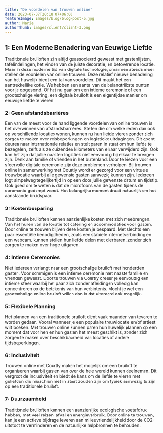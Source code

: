 ```yaml
---
title: "De voordelen van trouwen online"
date: 2023-07-07T20:18:07+06:00
featureImage: images/blog/blog-post-5.jpg
author: Marie
authorThumb: images/client/client-3.png
---
```


## 1: Een Moderne Benadering van Eeuwige Liefde

Traditionele bruiloften zijn altijd geassocieerd geweest met gastenlijsten, tafelindelingen, het vinden van de juiste decoratie, en betoverende locatie. Maar in deze moderne tijd van digitale technologie, omarmen steeds meer stellen de voordelen van online trouwen. Deze relatief nieuwe benadering van het huwelijk biedt een tal van voordelen. Dit maakt het een aantrekkelijke optie. We hebben een aantal van de belangtrijkste punten voor je opgesomd. Of het nu gaat om een intieme ceremonie of een grootschalige viering, een digitale bruiloft is een eigentijdse manier om eeuwige liefde te vieren.

### 2: Geen afstandsbarrières
Een van de meest voor de hand liggende voordelen van online trouwen is het overwinnen van afstandsbarrières. Stellen die om welke reden dan ook op verschillende locaties wonen, kunnen nu hun liefde vieren zonder zich zorgen te maken over reisbeperkingen en logistieke uitdagingen. Dit opent deuren naar internationale relaties en stelt paren in staat om hun liefde te bezegelen, zelfs als ze duizenden kilometers van elkaar verwijderd zijn. Ook kan het zijn dat jullie naasten logistiek niet eenvoudig bij elkaar te brengen zijn. Denk aan familie of vrienden in het buitenland. Door te kiezen voor een sfeervolle digitale ceremonie zijn deze problemen verholpen. Bij trouwen online in samenwerking met Courtly wordt er gezorgd voor een virtuele trouwlocatie waarbij alle gewenste gasten aanwezig kunnen zijn. Iedereen logt simpelweg tegelijkertijd in op een door jullie gewenste datum en tijdstip. Ook goed om te weten is dat de microfoons van de gasten tijdens de ceremonie gedempt wordt. Het belangrijke moment draait natuurlijk om het aanstaande bruidspaar.

### 3: Kostenbesparing

Traditionele bruiloften kunnen aanzienlijke kosten met zich meebrengen. Van het huren van de locatie tot catering en accommodaties voor gasten. Door online te trouwen blijven deze kosten je bespaard. Met slechts een paar essentiële benodigdheden, zoals een stabiele internetverbinding en een webcam, kunnen stellen hun liefde delen met dierbaren, zonder zich zorgen te maken over hoge uitgaven.

### 4: Intieme Ceremonies

Niet iedereen verlangt naar een grootschalige bruiloft met honderden gasten. Voor sommigen is een intieme ceremonie met naaste familie en vrienden gewenst. Door te trouwen via Courtly creëer je eenvoudig een intieme sfeer waarbij het paar zich zonder afleidingen volledig kan concentreren op de betekenis van hun verbintenis. Mocht je wel een grootschalige online bruiloft willen dan is dat uiteraard ook mogelijk. 

### 5: Flexibele Planning

Het plannen van een traditionele bruiloft dient vaak maanden van tevoren te worden gedaan. Vooral wanneer je een populaire trouwlocatie en/of artiest wilt boeken. Met trouwen online kunnen paren hun huwelijk plannen op een moment dat voor hen en hun gasten het meest geschikt is, zonder zich zorgen te maken over beschikbaarheid van locaties of andere tijdsbeperkingen.

### 6: Inclusiviteit

Trouwen online met Courtly maken het mogelijk om een bruiloft te organiseren waarbij gasten van over de hele wereld kunnen deelnemen. Dit vergroot de inclusiviteit en biedt de kans om de liefde te vieren met geliefden die misschien niet in staat zouden zijn om fysiek aanwezig te zijn op een traditionele bruiloft.

### 7: Duurzaamheid

Traditionele bruiloften kunnen een aanzienlijke ecologische voetafdruk hebben, met veel reizen, afval en energieverbruik. Door online te trouwen, kan je een actieve bijdrage leveren aan milieuvriendelijkheid door de CO2-uitstoot te verminderen en de natuurlijke hulpbronnen te behouden.